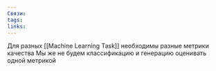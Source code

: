 ```yaml
---
Связи: 
tags: 
links:
---
```

Для разных [[Machine Learning Task]] необходимы разные метрики качества
Мы же не будем классификацию и генерацию оценивать одной метрикой